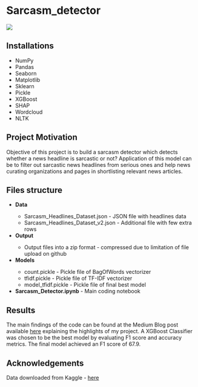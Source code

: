 # Sarcasm_detector
<img src = "https://encrypted-tbn0.gstatic.com/images?q=tbn:ANd9GcTNa4s0jCmSWI1T7Tp_FEYUmpzRRDISpZbSTdzx214Yztkf0uDV8p5B1sOkGRAin7VGPiE&usqp=CAU"/>

## Installations
 - NumPy
 - Pandas
 - Seaborn
 - Matplotlib
 - Sklearn
 - Pickle
 - XGBoost
 - SHAP
 - Wordcloud
 - NLTK
 
## Project Motivation
Objective of this project is to build a sarcasm detector which detects whether a news headline is sarcastic or not? Application of this model can be to filter out sarcastic news headlines from serious ones and help news curating organizations and pages in shortlisting relevant news articles.

## Files structure
<ul><li><b>Data</b></li>
<ul><li>Sarcasm_Headlines_Dataset.json - JSON file with headlines data</li>
<li>Sarcasm_Headlines_Dataset_v2.json - Additional file with few extra rows</li></ul>
<li><b>Output</b></li>
<ul><li>Output files into a zip format - compressed due to limitation of file upload on github</li></ul>
<li><b>Models</b></li>
<ul><li>count.pickle - Pickle file of BagOfWords vectorizer</li>
<li>tfidf.pickle - Pickle file of TF-IDF vectorizer</li>
<li>model_tfidf.pickle - Pickle file of final best model</li></ul>
<li><b>Sarcasm_Detector.ipynb</b> - Main coding notebook</li></ul>

## Results
The main findings of the code can be found at the Medium Blog post available [here](https://medium.com/@harshitkapoor_73807/is-this-sarcasm-8fed766f6033) explaining the highlights of my project.
A XGBoost Classifier was chosen to be the best model by evaluating F1 score and accuracy metrics. The final model achieved an F1 score of 67.9. 

## Acknowledgements
Data downloaded from Kaggle - [here](https://www.kaggle.com/datasets/rmisra/news-headlines-dataset-for-sarcasm-detection?resource=download)
